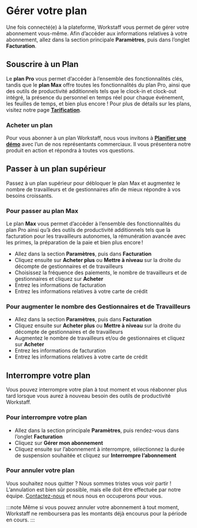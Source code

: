 # Gérer votre plan

Une fois connecté(e) à la plateforme, Workstaff vous permet de gérer votre abonnement vous-même.
Afin d’accéder aux informations relatives à votre abonnement, allez dans la section principale **Paramètres**, puis dans l’onglet **Facturation**.

## Souscrire à un Plan
Le **plan Pro** vous permet d’accéder à l’ensemble des fonctionnalités clés, tandis que le **plan Max** offre toutes les fonctionnalités du plan Pro, ainsi que des outils de productivité additionnels tels que le clock-in et clock-out intégré, la présence du personnel en temps réel pour chaque événement, les feuilles de temps, et bien plus encore !
Pour plus de détails sur les plans, visitez notre page [**Tarification**](https://workstaff.app/fr/pricing).

### Acheter un plan
Pour vous abonner à un plan Workstaff, nous vous invitons à [**Planifier une démo**](https://workstaff.app/fr/planifier-une-demo) avec l’un de nos représentants commerciaux. Il vous présentera notre produit en action et répondra à toutes vos questions.

## Passer à un plan supérieur
Passez à un plan supérieur pour débloquer le plan Max et augmentez le nombre de travailleurs et de gestionnaires afin de mieux répondre à vos besoins croissants.

### Pour passer au plan Max
Le plan **Max** vous permet d’accéder à l’ensemble des fonctionnalités du plan Pro ainsi qu’à des outils de productivité additionnels tels que la facturation pour les travailleurs autonomes, la rémunération avancée avec les primes, la préparation de la paie et bien plus encore !
- Allez dans la section **Paramètres**, puis dans **Facturation**
- Cliquez ensuite sur **Acheter plus** ou **Mettre à niveau** sur la droite du décompte de gestionnaires et de travailleurs
- Choisissez la fréquence des paiements, le nombre de travailleurs et de gestionnaires et cliquez sur **Acheter**
- Entrez les informations de facturation
- Entrez les informations relatives à votre carte de crédit

### Pour augmenter le nombre des Gestionnaires et de Travailleurs
- Allez dans la section **Paramètres**, puis dans **Facturation**
- Cliquez ensuite sur **Acheter plus** ou **Mettre à niveau** sur la droite du décompte de gestionnaires et de travailleurs
- Augmentez le nombre de travailleurs et/ou de gestionnaires et cliquez sur **Acheter**
- Entrez les informations de facturation
- Entrez les informations relatives à votre carte de crédit

## Interrompre votre plan
Vous pouvez interrompre votre plan à tout moment et vous réabonner plus tard lorsque vous aurez à nouveau besoin des outils de productivité Workstaff.

### Pour interrompre votre plan
- Allez dans la section principale **Paramètres**, puis rendez-vous dans l’onglet **Facturation**
- Cliquez sur **Gérer mon abonnement**
- Cliquez ensuite sur l’abonnement à interrompre, sélectionnez la durée de suspension souhaitée et cliquez sur **Interrompre l’abonnement**

### Pour annuler votre plan
Vous souhaitez nous quitter ? Nous sommes tristes vous voir partir ! L’annulation est bien sûr possible, mais elle doit être effectuée par notre équipe. 
[Contactez-nous](mailto:support@workstaff.app) et nous nous en occuperons pour vous.

:::note
Même si vous pouvez annuler votre abonnement à tout moment, Workstaff ne remboursera pas les montants déjà encourus pour la période en cours.
:::
